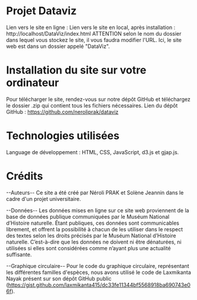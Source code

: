 # Projet Dataviz #
Lien vers le site en ligne :
Lien vers le site en local, après installation : http://localhost/DataViz/index.html 
ATTENTION selon le nom du dossier dans lequel vous stockez le site, il vous faudra modifier l'URL. Ici, le site web est dans un dossier appelé "DataViz".

# Installation du site sur votre ordinateur
Pour télécharger le site, rendez-vous sur notre dépôt GitHub et téléchargez le dossier .zip qui contient tous les fichiers nécessaires.
Lien du dépôt GitHub : https://github.com/neroliprak/dataviz 

# Technologies utilisées

Language de développement : HTML, CSS, JavaScript, d3.js et gjap.js.

# Crédits 

--Auteurs--
Ce site a été créé par Néroli PRAK et Solène Jeannin dans le cadre d'un projet universitaire.

--Données--
Les données mises en ligne sur ce site web proviennent de la base de données publique communiquées par le Muséum National d’Histoire naturelle. 
Étant publiques, ces données sont communicables librement, et offrent la possibilité à chacun de les utiliser dans le respect des textes selon les droits précisés par le Muséum National d’Histoire naturelle. C’est-à-dire que les données ne doivent ni être dénaturées, ni utilisées si elles sont considérées comme n’ayant plus une actualité suffisante. 

--Graphique circulaire--
Pour le code du graphique circulaire, représentant les différentes familles d'espèces, nous avons utilisé le code de Laxmikanta Nayak présent sur son dépôt GitHub public (https://gist.github.com/laxmikanta415/dc33fe11344bf5568918ba690743e06f).